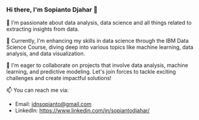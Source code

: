 ### Hi there, I'm Sopianto Djahar 👋

👀 I'm passionate about data analysis, data science and all things related to extracting insights from data.

🌱 Currently, I'm enhancing my skills in data science through the IBM Data Science Course, diving deep into various topics like machine learning, data analysis, and data visualization.

💞️ I'm eager to collaborate on projects that involve data analysis, machine learning, and predictive modeling. Let's join forces to tackle exciting challenges and create impactful solutions!

📫 You can reach me via:
   - Email: idnsopianto@gmail.com
   - LinkedIn: https://www.linkedin.com/in/sopiantodjahar/

<!---
soppdj is a ✨ special ✨ repository because its `README.md` (this file) appears on your GitHub profile.
You can click the Preview link to take a look at your changes.
--->
